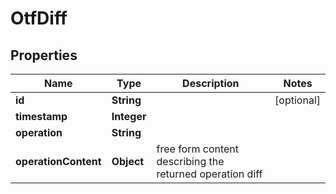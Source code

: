 

# OtfDiff


## Properties

Name | Type | Description | Notes
------------ | ------------- | ------------- | -------------
**id** | **String** |  |  [optional]
**timestamp** | **Integer** |  | 
**operation** | **String** |  | 
**operationContent** | **Object** | free form content describing the returned operation diff | 



